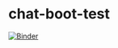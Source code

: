 # chat-boot-test
[![Binder](https://mybinder.org/badge_logo.svg)](https://mybinder.org/v2/gh/RuanSathler/chat-boot-test/tree/main/HEAD)
